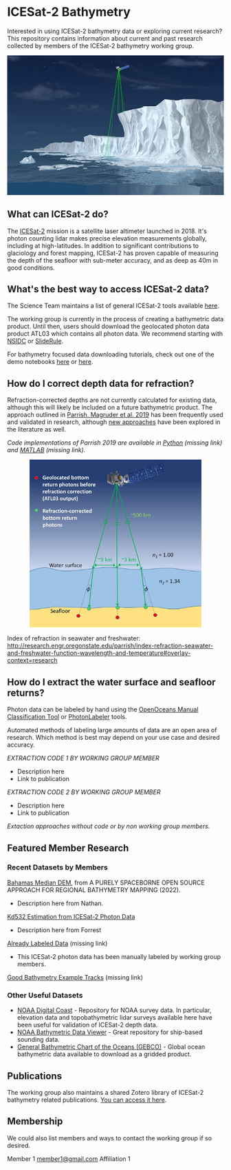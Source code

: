 # ICESat-2 Bathymetry

Interested in using ICESat-2 bathymetry data or exploring current research? This repository contains information about current and past research collected by members of the ICESat-2 bathymetry working group. 

<p align="center">
  <img src="images/bannerhorizontal2k.jpg" alt="drawing" width="800"/>
</p>


## What can ICESat-2 do?
The [ICESat-2](https://icesat-2.gsfc.nasa.gov) mission is a satellite laser altimeter launched in 2018. It's photon counting lidar makes precise elevation measurements globally, including at high-latitudes. In addition to significant contributions to glaciology and forest mapping, ICESat-2 has proven capable of measuring the depth of the seafloor with sub-meter accuracy, and as deep as 40m in good conditions.

## What's the best way to access ICESat-2 data?
The Science Team maintains a list of general ICESat-2 tools available [here](https://nsidc.org/data/user-resources/help-center/icesat-2-tools-and-services).

The working group is currently in the process of creating a bathymetric data product. Until then, users should download the geolocated photon data product ATL03 which contains all photon data. We recommend starting with [NSIDC](https://nsidc.org/data/atl03/versions/5) or [SlideRule](http://icesat2sliderule.org).

For bathymetry focused data downloading tutorials, check out one of the demo notebooks [here](https://github.com/jonm3D/OpenOceans/blob/pkg/is2data/demos/Demo_SlideRule_Interactive_Query.ipynb) or [here](https://github.com/nmt28/C-SHELPh/tree/main/4.Tutorial).

## How do I correct depth data for refraction?

Refraction-corrected depths are not currently calculated for existing data, although this will likely be included on a future bathymetric product. The approach outlined in [Parrish, Magruder et al. 2019](https://www.mdpi.com/494326) has been frequently used and validated in research, although [new approaches](https://opg.optica.org/oe/fulltext.cfm?uri=oe-29-2-2411&id=446584) have been explored in the literature as well.

_Code implementations of Parrish 2019 are available in [Python]() (missing link) and [MATLAB]() (missing link)._

<p align="center">
  <img src="images/remotesensing-11-01634-ag.png" alt="drawing" width="400"/>
</p>

Index of refraction in seawater and freshwater: http://research.engr.oregonstate.edu/parrish/index-refraction-seawater-and-freshwater-function-wavelength-and-temperature#overlay-context=research


## How do I extract the water surface and seafloor returns?
Photon data can be labeled by hand using the [OpenOceans Manual Classification Tool](https://github.com/jonm3D/OpenOceans) or [PhotonLabeler](https://github.com/Oht0nger/PhoLabeler) tools.

Automated methods of labeling large amounts of data are an open area of research. Which method is best may depend on your use case and desired accuracy.

_EXTRACTION CODE 1 BY WORKING GROUP MEMBER_
- Description here
- Link to publication

_EXTRACTION CODE 2 BY WORKING GROUP MEMBER_
- Description here
- Link to publication

_Extaction approaches without code or by non working group members._

## Featured Member Research
### Recent Datasets by Members
[Bahamas Median DEM](https://ieee-dataport.org/documents/purely-spaceborne-open-source-approach-regional-bathymetry-mapping-bahamas-median-dem), from A PURELY SPACEBORNE OPEN SOURCE APPROACH FOR REGIONAL BATHYMETRY MAPPING (2022).
- Description here from Nathan.

[Kd532 Estimation from ICESat-2 Photon Data](https://github.com/fpcorcoran/ATLAS_Kd532)
- Description here from Forrest

[Already Labeled Data]() (missing link) 
- This ICESat-2 photon data has been manually labeled by working group members.

[Good Bathymetry Example Tracks]() (missing link)

### Other Useful Datasets
- [NOAA Digital Coast](https://coast.noaa.gov/dataviewer/#/) - Repository for NOAA survey data. In particular, elevation data and topobathymetric lidar surveys available here have been useful for validation of ICESat-2 depth data.
- [NOAA Bathymetric Data Viewer](https://www.ncei.noaa.gov/maps/bathymetry/) - Great repository for ship-based sounding data.
- [General Bathymetric Chart of the Oceans (GEBCO)](https://download.gebco.net) - Global ocean bathymetric data available to download as a gridded product.

## Publications
The working group also maintains a shared Zotero library of ICESat-2 bathymetry related publications. [You can access it here](https://www.zotero.org/groups/4376978/icesat2_bathy).

## Membership
We could also list members and ways to contact the working group if so desired.

Member 1
member1@gmail.com
Affiliation 1
